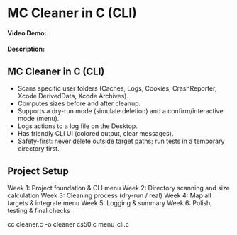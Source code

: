 # MC Cleaner in C (CLI)
#### Video Demo: <URL HERE>
#### Description:

## MC Cleaner in C (CLI)
- Scans specific user folders (Caches, Logs, Cookies, CrashReporter, Xcode DerivedData, Xcode Archives).
- Computes sizes before and after cleanup.
- Supports a dry-run mode (simulate deletion) and a confirm/interactive mode (menu).
- Logs actions to a log file on the Desktop.
- Has friendly CLI UI (colored output, clear messages).
- Safety-first: never delete outside target paths; run tests in a temporary directory first.

## Project Setup
Week 1: Project foundation & CLI menu
Week 2: Directory scanning and size calculation
Week 3: Cleaning process (dry-run / real)
Week 4: Map all targets & integrate menu
Week 5: Logging & summary
Week 6: Polish, testing & final checks


cc cleaner.c -o cleaner cs50.c menu_cli.c